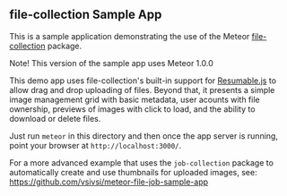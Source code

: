 ## file-collection Sample App

This is a sample application demonstrating the use of the Meteor [file-collection](https://atmospherejs.com/vsivsi/file-collection) package.

Note! This version of the sample app uses Meteor 1.0.0

This demo app uses file-collection's built-in support for [Resumable.js](http://www.resumablejs.com/) to allow drag and drop uploading of files. Beyond that, it presents a simple image management grid with basic metadata, user acounts with file ownership, previews of images with click to load, and the ability to download or delete files.

Just run `meteor` in this directory and then once the app server is running, point your browser at `http://localhost:3000/`.

For a more advanced example that uses the `job-collection` package to automatically create and use thumbnails for uploaded images, see: https://github.com/vsivsi/meteor-file-job-sample-app

